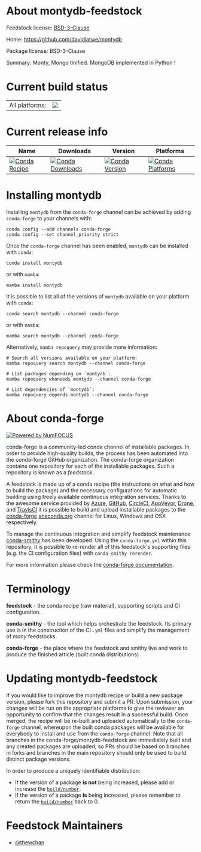 About montydb-feedstock
=======================

Feedstock license: [BSD-3-Clause](https://github.com/conda-forge/montydb-feedstock/blob/main/LICENSE.txt)

Home: https://github.com/davidlatwe/montydb

Package license: BSD-3-Clause

Summary: Monty, Mongo tinified. MongoDB implemented in Python !

Current build status
====================


<table><tr><td>All platforms:</td>
    <td>
      <a href="https://dev.azure.com/conda-forge/feedstock-builds/_build/latest?definitionId=16789&branchName=main">
        <img src="https://dev.azure.com/conda-forge/feedstock-builds/_apis/build/status/montydb-feedstock?branchName=main">
      </a>
    </td>
  </tr>
</table>

Current release info
====================

| Name | Downloads | Version | Platforms |
| --- | --- | --- | --- |
| [![Conda Recipe](https://img.shields.io/badge/recipe-montydb-green.svg)](https://anaconda.org/conda-forge/montydb) | [![Conda Downloads](https://img.shields.io/conda/dn/conda-forge/montydb.svg)](https://anaconda.org/conda-forge/montydb) | [![Conda Version](https://img.shields.io/conda/vn/conda-forge/montydb.svg)](https://anaconda.org/conda-forge/montydb) | [![Conda Platforms](https://img.shields.io/conda/pn/conda-forge/montydb.svg)](https://anaconda.org/conda-forge/montydb) |

Installing montydb
==================

Installing `montydb` from the `conda-forge` channel can be achieved by adding `conda-forge` to your channels with:

```
conda config --add channels conda-forge
conda config --set channel_priority strict
```

Once the `conda-forge` channel has been enabled, `montydb` can be installed with `conda`:

```
conda install montydb
```

or with `mamba`:

```
mamba install montydb
```

It is possible to list all of the versions of `montydb` available on your platform with `conda`:

```
conda search montydb --channel conda-forge
```

or with `mamba`:

```
mamba search montydb --channel conda-forge
```

Alternatively, `mamba repoquery` may provide more information:

```
# Search all versions available on your platform:
mamba repoquery search montydb --channel conda-forge

# List packages depending on `montydb`:
mamba repoquery whoneeds montydb --channel conda-forge

# List dependencies of `montydb`:
mamba repoquery depends montydb --channel conda-forge
```


About conda-forge
=================

[![Powered by
NumFOCUS](https://img.shields.io/badge/powered%20by-NumFOCUS-orange.svg?style=flat&colorA=E1523D&colorB=007D8A)](https://numfocus.org)

conda-forge is a community-led conda channel of installable packages.
In order to provide high-quality builds, the process has been automated into the
conda-forge GitHub organization. The conda-forge organization contains one repository
for each of the installable packages. Such a repository is known as a *feedstock*.

A feedstock is made up of a conda recipe (the instructions on what and how to build
the package) and the necessary configurations for automatic building using freely
available continuous integration services. Thanks to the awesome service provided by
[Azure](https://azure.microsoft.com/en-us/services/devops/), [GitHub](https://github.com/),
[CircleCI](https://circleci.com/), [AppVeyor](https://www.appveyor.com/),
[Drone](https://cloud.drone.io/welcome), and [TravisCI](https://travis-ci.com/)
it is possible to build and upload installable packages to the
[conda-forge](https://anaconda.org/conda-forge) [anaconda.org](https://anaconda.org/)
channel for Linux, Windows and OSX respectively.

To manage the continuous integration and simplify feedstock maintenance
[conda-smithy](https://github.com/conda-forge/conda-smithy) has been developed.
Using the ``conda-forge.yml`` within this repository, it is possible to re-render all of
this feedstock's supporting files (e.g. the CI configuration files) with ``conda smithy rerender``.

For more information please check the [conda-forge documentation](https://conda-forge.org/docs/).

Terminology
===========

**feedstock** - the conda recipe (raw material), supporting scripts and CI configuration.

**conda-smithy** - the tool which helps orchestrate the feedstock.
                   Its primary use is in the construction of the CI ``.yml`` files
                   and simplify the management of *many* feedstocks.

**conda-forge** - the place where the feedstock and smithy live and work to
                  produce the finished article (built conda distributions)


Updating montydb-feedstock
==========================

If you would like to improve the montydb recipe or build a new
package version, please fork this repository and submit a PR. Upon submission,
your changes will be run on the appropriate platforms to give the reviewer an
opportunity to confirm that the changes result in a successful build. Once
merged, the recipe will be re-built and uploaded automatically to the
`conda-forge` channel, whereupon the built conda packages will be available for
everybody to install and use from the `conda-forge` channel.
Note that all branches in the conda-forge/montydb-feedstock are
immediately built and any created packages are uploaded, so PRs should be based
on branches in forks and branches in the main repository should only be used to
build distinct package versions.

In order to produce a uniquely identifiable distribution:
 * If the version of a package **is not** being increased, please add or increase
   the [``build/number``](https://docs.conda.io/projects/conda-build/en/latest/resources/define-metadata.html#build-number-and-string).
 * If the version of a package **is** being increased, please remember to return
   the [``build/number``](https://docs.conda.io/projects/conda-build/en/latest/resources/define-metadata.html#build-number-and-string)
   back to 0.

Feedstock Maintainers
=====================

* [@thewchan](https://github.com/thewchan/)

